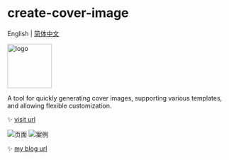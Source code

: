 # create-cover-image
English | [简体中文](README.md)

<img src="https://cdn.jsdelivr.net/gh/chendx97/CPics/img/logo.png" width="100px" alt="logo" />

A tool for quickly generating cover images, supporting various templates, and allowing flexible customization.

✨ [visit url](https://chendx97.github.io/create-cover-image/)

![页面](https://cdn.jsdelivr.net/gh/chendx97/CPics/img/cover-pro.png)
![案例](https://cdn.jsdelivr.net/gh/chendx97/CPics/img/cover.png)

✨ [my blog url](https://chendx97.github.io/blog/)
